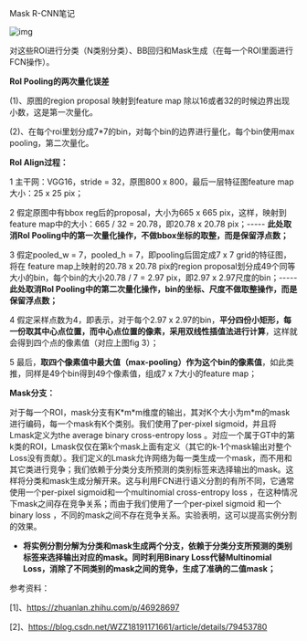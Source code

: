 Mask R-CNN笔记

![img](https://img-blog.csdn.net/20180306103049920)

对这些ROI进行分类（N类别分类）、BB回归和Mask生成（在每一个ROI里面进行FCN操作）。

**RoI Pooling的两次量化误差**

(1)、原图的region proposal 映射到feature map 除以16或者32的时候边界出现小数，这是第一次量化。

(2)、在每个roi里划分成7\*7的bin，对每个bin的边界进行量化，每个bin使用max pooling，第二次量化。

**RoI Align过程：**

1 主干网：VGG16，stride = 32，原图800 x 800，最后一层特征图feature map大小：25 x 25 pix；

2 假定原图中有bbox reg后的proposal，大小为665 x 665 pix，这样，映射到feature map中的大小：665 / 32 = 20.78，即20.78 x 20.78 pix；----- **此处取消RoI Pooling中的第一次量化操作，不做bbox坐标的取整，而是保留浮点数；**

3 假定pooled_w = 7，pooled_h = 7，即pooling后固定成7 x 7 grid的特征图，将在 feature map上映射的20.78 x 20.78 pix的region proposal划分成49个同等大小的bin，每个bin的大小20.78 / 7 = 2.97 pix，即2.97 x 2.97尺度的bin；----- **此处取消RoI Pooling中的第二次量化操作，bin的坐标、尺度不做取整操作，而是保留浮点数；**

4 假定采样点数为4，即表示，对于每个2.97 x 2.97的bin，**平分四份小矩形，每一份取其中心点位置，而中心点位置的像素，采用双线性插值法进行计算**，这样就会得到四个点的像素值（对应上图fig 3）；

5 最后，**取四个像素值中最大值（max-pooling）作为这个bin的像素值**，如此类推，同样是49个bin得到49个像素值，组成7 x 7大小的feature map；

**Mask分支：**

对于每一个ROI，mask分支有K\*m\*m维度的输出，其对K个大小为m\*m的mask进行编码，每一个mask有K个类别。我们使用了per-pixel sigmoid，并且将Lmask定义为the average binary cross-entropy loss 。对应一个属于GT中的第k类的ROI，Lmask仅仅在第k个mask上面有定义（其它的k-1个mask输出对整个Loss没有贡献）。我们定义的Lmask允许网络为每一类生成一个mask，而不用和其它类进行竞争；我们依赖于分类分支所预测的类别标签来选择输出的mask。这样将分类和mask生成分解开来。这与利用FCN进行语义分割的有所不同，它通常使用一个per-pixel sigmoid和一个multinomial cross-entropy loss ，在这种情况下mask之间存在竞争关系；而由于我们使用了一个per-pixel sigmoid 和一个binary loss ，不同的mask之间不存在竞争关系。实验表明，这可以提高实例分割的效果。

- **将实例分割分解为分类和mask生成两个分支，依赖于分类分支所预测的类别标签来选择输出对应的mask。同时利用Binary Loss代替Multinomial Loss，消除了不同类别的mask之间的竞争，生成了准确的二值mask；**



参考资料：

[1]、https://zhuanlan.zhihu.com/p/46928697

[2]、https://blog.csdn.net/WZZ18191171661/article/details/79453780

